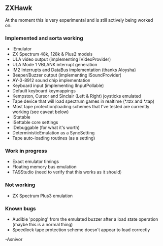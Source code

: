 ﻿## ZXHawk

At the moment this is very experimental and is still actively being worked on.

### Implemented and sorta working
* IEmulator
* ZX Spectrum 48k, 128k & Plus2 models
* ULA video output (implementing IVideoProvider)
* ULA Mode 1 VBLANK interrupt generation
* IM2 Interrupts and DataBus implementation (thanks Aloysha)
* Beeper/Buzzer output (implementing ISoundProvider)
* AY-3-8912 sound chip implementation
* Keyboard input (implementing IInputPollable)
* Default keyboard keymappings
* Kempston, Cursor and Sinclair (Left & Right) joysticks emulated
* Tape device that will load spectrum games in realtime (*.tzx and *.tap)
* Most tape protection/loading schemes that I've tested are currently working (see caveat below)
* IStatable
* ISettable core settings
* IDebuggable (for what it's worth)
* DeterministicEmulation as a SyncSetting
* Tape auto-loading routines (as a setting)

### Work in progress
* Exact emulator timings
* Floating memory bus emulation
* TASStudio (need to verify that this works as it should)

### Not working
* ZX Spectrum Plus3 emulation

### Known bugs
* Audible 'popping' from the emulated buzzer after a load state operation (maybe this is a normal thing)
* Speedlock tape protection scheme doesn't appear to load correctly

-Asnivor
